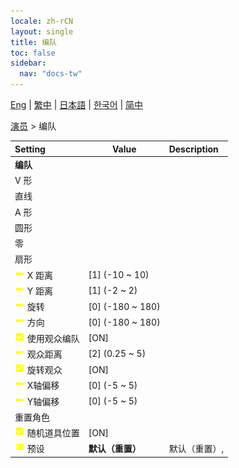 ```yaml
---
locale: zh-rCN
layout: single
title: 编队
toc: false
sidebar:
  nav: "docs-tw"
---
```

[Eng](/dancexr/menu/2025.4/actors/formation) | [繁中](/tw/dancexr/menu/2025.4/actors/formation) | [日本語](/jp/dancexr/menu/2025.4/actors/formation) | [한국어](/kr/dancexr/menu/2025.4/actors/formation) | [简中](/zh/dancexr/menu/2025.4/actors/formation)

[演员](../menu#演员) > 编队



| Setting | Value | Description |
| :--- | --- | :--- |
|<nobr> <b>编队</b></nobr>|| 
|<nobr> V 形</nobr>|| 
|<nobr> 直线</nobr>|| 
|<nobr> A 形</nobr>|| 
|<nobr> 圆形</nobr>|| 
|<nobr> 零</nobr>|| 
|<nobr> 扇形</nobr>|| 
|<nobr><img src="/images/icon/ic_slider.png" alt="slider icon"/> X 距离</nobr>| [1] (-10 ~ 10) | 
|<nobr><img src="/images/icon/ic_slider.png" alt="slider icon"/> Y 距离</nobr>| [1] (-2 ~ 2) | 
|<nobr><img src="/images/icon/ic_slider.png" alt="slider icon"/> 旋转</nobr>| [0] (-180 ~ 180) | 
|<nobr><img src="/images/icon/ic_slider.png" alt="slider icon"/> 方向</nobr>| [0] (-180 ~ 180) | 
|<nobr><img src="/images/icon/ic_check_on.png" alt="check on icon"/> 使用观众编队</nobr>| [ON] | 
|<nobr><img src="/images/icon/ic_slider.png" alt="slider icon"/> 观众距离</nobr>| [2] (0.25 ~ 5) | 
|<nobr><img src="/images/icon/ic_check_on.png" alt="check on icon"/> 旋转观众</nobr>| [ON] | 
|<nobr><img src="/images/icon/ic_slider.png" alt="slider icon"/> X轴偏移</nobr>| [0] (-5 ~ 5) | 
|<nobr><img src="/images/icon/ic_slider.png" alt="slider icon"/> Y轴偏移</nobr>| [0] (-5 ~ 5) | 
|<nobr> 重置角色</nobr>|| 
|<nobr><img src="/images/icon/ic_check_on.png" alt="check on icon"/> 随机道具位置</nobr>| [ON] | 
|<nobr><img src="/images/icon/ic_list.png" alt="list icon"/> 预设</nobr>| **默认（重置）** | 默认（重置）,  |
